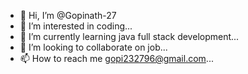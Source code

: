 - 👋 Hi, I’m @Gopinath-27
- 👀 I’m interested in coding...
- 🌱 I’m currently learning java full stack development...
- 💞️ I’m looking to collaborate on job...
- 📫 How to reach me gopi232796@gmail.com...

<!---
Gopinath-27/Gopinath-27 is a ✨ special ✨ repository because its `README.md` (this file) appears on your GitHub profile.
You can click the Preview link to take a look at your changes.
--->
